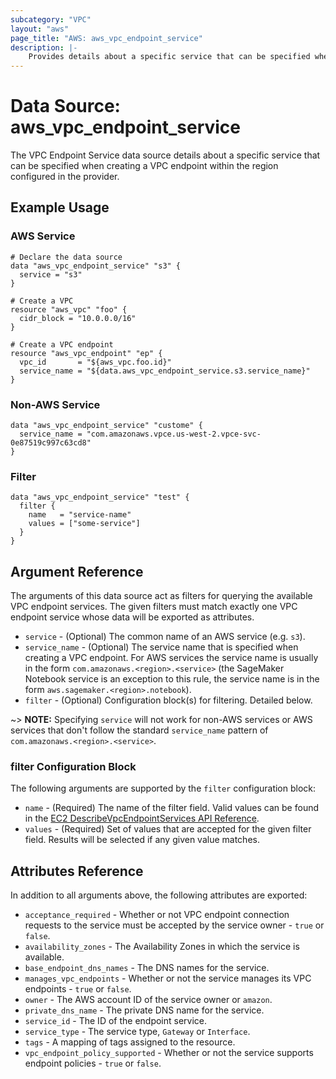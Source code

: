 ```yaml
---
subcategory: "VPC"
layout: "aws"
page_title: "AWS: aws_vpc_endpoint_service"
description: |-
    Provides details about a specific service that can be specified when creating a VPC endpoint.
---
```


# Data Source: aws_vpc_endpoint_service

The VPC Endpoint Service data source details about a specific service that
can be specified when creating a VPC endpoint within the region configured in the provider.

## Example Usage

### AWS Service

```hcl
# Declare the data source
data "aws_vpc_endpoint_service" "s3" {
  service = "s3"
}

# Create a VPC
resource "aws_vpc" "foo" {
  cidr_block = "10.0.0.0/16"
}

# Create a VPC endpoint
resource "aws_vpc_endpoint" "ep" {
  vpc_id       = "${aws_vpc.foo.id}"
  service_name = "${data.aws_vpc_endpoint_service.s3.service_name}"
}
```

### Non-AWS Service

```hcl
data "aws_vpc_endpoint_service" "custome" {
  service_name = "com.amazonaws.vpce.us-west-2.vpce-svc-0e87519c997c63cd8"
}
```

### Filter

```hcl
data "aws_vpc_endpoint_service" "test" {
  filter {
    name   = "service-name"
    values = ["some-service"]
  }
}
```

## Argument Reference

The arguments of this data source act as filters for querying the available VPC endpoint services.
The given filters must match exactly one VPC endpoint service whose data will be exported as attributes.

* `service` - (Optional) The common name of an AWS service (e.g. `s3`).
* `service_name` - (Optional) The service name that is specified when creating a VPC endpoint. For AWS services the service name is usually in the form `com.amazonaws.<region>.<service>` (the SageMaker Notebook service is an exception to this rule, the service name is in the form `aws.sagemaker.<region>.notebook`).
* `filter` - (Optional) Configuration block(s) for filtering. Detailed below.

~> **NOTE:** Specifying `service` will not work for non-AWS services or AWS services that don't follow the standard `service_name` pattern of `com.amazonaws.<region>.<service>`.

### filter Configuration Block

The following arguments are supported by the `filter` configuration block:

* `name` - (Required) The name of the filter field. Valid values can be found in the [EC2 DescribeVpcEndpointServices API Reference](https://docs.aws.amazon.com/AWSEC2/latest/APIReference/API_DescribeVpcEndpointServices.html).
* `values` - (Required) Set of values that are accepted for the given filter field. Results will be selected if any given value matches.

## Attributes Reference

In addition to all arguments above, the following attributes are exported:

* `acceptance_required` - Whether or not VPC endpoint connection requests to the service must be accepted by the service owner - `true` or `false`.
* `availability_zones` - The Availability Zones in which the service is available.
* `base_endpoint_dns_names` - The DNS names for the service.
* `manages_vpc_endpoints` - Whether or not the service manages its VPC endpoints - `true` or `false`.
* `owner` - The AWS account ID of the service owner or `amazon`.
* `private_dns_name` - The private DNS name for the service.
* `service_id` - The ID of the endpoint service.
* `service_type` - The service type, `Gateway` or `Interface`.
* `tags` - A mapping of tags assigned to the resource.
* `vpc_endpoint_policy_supported` - Whether or not the service supports endpoint policies - `true` or `false`.
